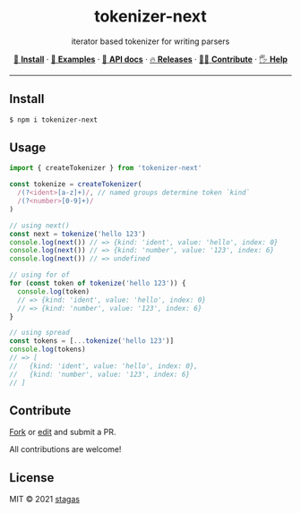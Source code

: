 <h1 align="center">tokenizer-next</h1>

<p align="center">
iterator based tokenizer for writing parsers
</p>

<p align="center">
   <a href="#Install">    🔧 <strong>Install</strong></a>
 · <a href="examples">    🧩 <strong>Examples</strong></a>
 · <a href="docs">        📜 <strong>API docs</strong></a>
 · <a href="https://github.com/stagas/tokenizer-next/releases"> 🔥 <strong>Releases</strong></a>
 · <a href="#Contribute"> 💪🏼 <strong>Contribute</strong></a>
 · <a href="https://github.com/stagas/tokenizer-next/issues">   🖐️ <strong>Help</strong></a>
</p>

---

## Install

```sh
$ npm i tokenizer-next
```

## Usage

```js
import { createTokenizer } from 'tokenizer-next'

const tokenize = createTokenizer(
  /(?<ident>[a-z]+)/, // named groups determine token `kind`
  /(?<number>[0-9]+)/
)

// using next()
const next = tokenize('hello 123')
console.log(next()) // => {kind: 'ident', value: 'hello', index: 0}
console.log(next()) // => {kind: 'number', value: '123', index: 6}
console.log(next()) // => undefined

// using for of
for (const token of tokenize('hello 123')) {
  console.log(token)
  // => {kind: 'ident', value: 'hello', index: 0}
  // => {kind: 'number', value: '123', index: 6}
}

// using spread
const tokens = [...tokenize('hello 123')]
console.log(tokens)
// => [
//   {kind: 'ident', value: 'hello', index: 0},
//   {kind: 'number', value: '123', index: 6}
// ]
```

## Contribute

[Fork](https://github.com/stagas/tokenizer-next/fork) or
[edit](https://github.dev/stagas/tokenizer-next) and submit a PR.

All contributions are welcome!

## License

MIT &copy; 2021
[stagas](https://github.com/stagas)
